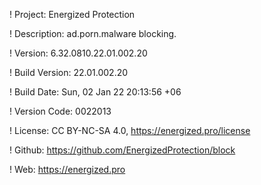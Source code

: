 ! Project: Energized Protection

! Description: ad.porn.malware blocking.

! Version: 6.32.0810.22.01.002.20

! Build Version: 22.01.002.20

! Build Date: Sun, 02 Jan 22 20:13:56 +06

! Version Code: 0022013

! License: CC BY-NC-SA 4.0, https://energized.pro/license

! Github: https://github.com/EnergizedProtection/block

! Web: https://energized.pro
